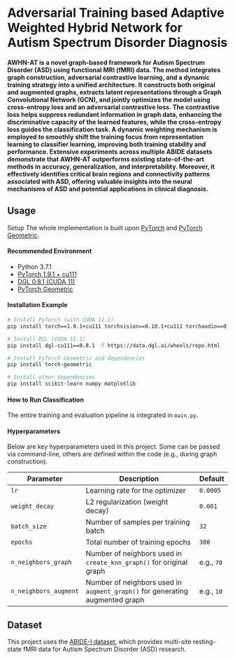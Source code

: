 # Adversarial Training based Adaptive Weighted Hybrid Network for Autism Spectrum Disorder Diagnosis
#### AWHN-AT is a novel graph-based framework for Autism Spectrum Disorder (ASD) using functional MRI (fMRI) data. The method integrates graph construction, adversarial contrastive learning, and a dynamic training strategy into a unified architecture. It constructs both original and augmented graphs, extracts latent representations through a Graph Convolutional Network (GCN), and jointly optimizes the model using cross-entropy loss and an adversarial contrastive loss. The contrastive loss helps suppress redundant information in graph data, enhancing the discriminative capacity of the learned features, while the cross-entropy loss guides the classification task. A dynamic weighting mechanism is employed to smoothly shift the training focus from representation learning to classifier learning, improving both training stability and performance. Extensive experiments across multiple ABIDE datasets demonstrate that AWHN-AT outperforms existing state-of-the-art methods in accuracy, generalization, and interpretability. Moreover, it effectively identifies critical brain regions and connectivity patterns associated with ASD, offering valuable insights into the neural mechanisms of ASD and potential applications in clinical diagnosis.
## Usage
Setup
The whole implementation is built upon [PyTorch](https://pytorch.org/) and [PyTorch Geometric](https://pytorch-geometric.readthedocs.io/).

#### Recommended Environment

- Python 3.7.1  
- [PyTorch 1.9.1 + cu111](https://pytorch.org/get-started/previous-versions/)
- [DGL 0.8.1 (CUDA 11)](https://www.dgl.ai/pages/start.html)
- [PyTorch Geometric](https://pytorch-geometric.readthedocs.io/)

#### Installation Example

```bash
# Install PyTorch (with CUDA 11.1)
pip install torch==1.9.1+cu111 torchvision==0.10.1+cu111 torchaudio==0.9.1 -f https://download.pytorch.org/whl/torch_stable.html

# Install DGL (CUDA 11.1)
pip install dgl-cu111==0.8.1 -f https://data.dgl.ai/wheels/repo.html

# Install PyTorch Geometric and dependencies
pip install torch-geometric

# Install other dependencies
pip install scikit-learn numpy matplotlib
```

#### How to Run Classification
The entire training and evaluation pipeline is integrated in `main.py`.

#### Hyperparameters

Below are key hyperparameters used in this project. Some can be passed via command-line, others are defined within the code (e.g., during graph construction).

| Parameter                  | Description                                                                 | Default       |
|---------------------------|-----------------------------------------------------------------------------|---------------|
| `lr`                      | Learning rate for the optimizer                                            | `0.0005`      |
| `weight_decay`            | L2 regularization (weight decay)                                           | `0.001`       |
| `batch_size`              | Number of samples per training batch                                       | `32`          |
| `epochs`                  | Total number of training epochs                                            | `300`         |
| `n_neighbors_graph`       | Number of neighbors used in `create_knn_graph()` for original graph        | e.g., `70`    |
| `n_neighbors_augment`     | Number of neighbors used in `augment_graph()` for generating augmented graph | e.g., `10`     |


## Dataset

This project uses the [ABIDE-I dataset](http://fcon_1000.projects.nitrc.org/indi/abide/), which provides multi-site resting-state fMRI data for Autism Spectrum Disorder (ASD) research.

